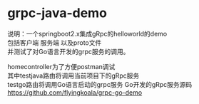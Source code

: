 # grpc-java-demo
说明：一个springboot2.x集成gRpc的helloworld的demo   
包括客户端 服务端 以及proto文件   
并测试了对Go语言开发的grpc服务的调用。

homecontroller为了方便postman调试   
其中testjava路由将调用当前项目下的gRpc服务   
testgo路由将调用Go语言启动的grpc服务
Go开发的gRpc服务源码 https://github.com/flyingkoala/grpc-go-demo



